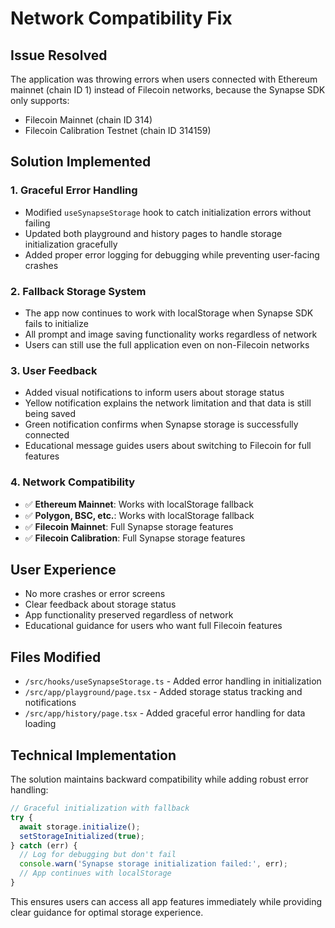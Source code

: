 # Network Compatibility Fix

## Issue Resolved
The application was throwing errors when users connected with Ethereum mainnet (chain ID 1) instead of Filecoin networks, because the Synapse SDK only supports:
- Filecoin Mainnet (chain ID 314)
- Filecoin Calibration Testnet (chain ID 314159)

## Solution Implemented

### 1. Graceful Error Handling
- Modified `useSynapseStorage` hook to catch initialization errors without failing
- Updated both playground and history pages to handle storage initialization gracefully
- Added proper error logging for debugging while preventing user-facing crashes

### 2. Fallback Storage System
- The app now continues to work with localStorage when Synapse SDK fails to initialize
- All prompt and image saving functionality works regardless of network
- Users can still use the full application even on non-Filecoin networks

### 3. User Feedback
- Added visual notifications to inform users about storage status
- Yellow notification explains the network limitation and that data is still being saved
- Green notification confirms when Synapse storage is successfully connected
- Educational message guides users about switching to Filecoin for full features

### 4. Network Compatibility
- ✅ **Ethereum Mainnet**: Works with localStorage fallback
- ✅ **Polygon, BSC, etc.**: Works with localStorage fallback  
- ✅ **Filecoin Mainnet**: Full Synapse storage features
- ✅ **Filecoin Calibration**: Full Synapse storage features

## User Experience
- No more crashes or error screens
- Clear feedback about storage status
- App functionality preserved regardless of network
- Educational guidance for users who want full Filecoin features

## Files Modified
- `/src/hooks/useSynapseStorage.ts` - Added error handling in initialization
- `/src/app/playground/page.tsx` - Added storage status tracking and notifications  
- `/src/app/history/page.tsx` - Added graceful error handling for data loading

## Technical Implementation
The solution maintains backward compatibility while adding robust error handling:

```typescript
// Graceful initialization with fallback
try {
  await storage.initialize();
  setStorageInitialized(true);
} catch (err) {
  // Log for debugging but don't fail
  console.warn('Synapse storage initialization failed:', err);
  // App continues with localStorage
}
```

This ensures users can access all app features immediately while providing clear guidance for optimal storage experience.
